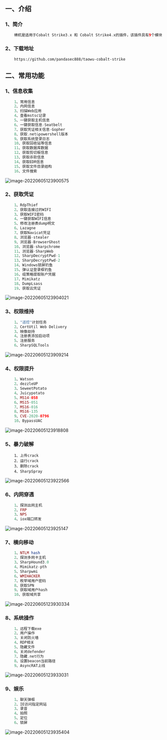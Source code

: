 ## 一、介绍

### 1、简介

```php
	梼杌是适用于Cobalt Strike3.x 和 Cobalt Strike4.x的插件，该插件具有9个模块，每个模块都包含了各种强大的功能，是CS中非常推荐的一款插件。
```

### 2、下载地址

```
	https://github.com/pandasec888/taowu-cobalt-strike
```



## 二、常用功能

### 1、信息收集

```php
	1、常用信息
	2、内网信息
	3、扫描Web应用
	4、查看mstsc记录
	5、一键获取主机信息
	6、一键获取信息-Seatbelt
	7、获取凭证相关信息-Gopher
	8、获取.net&powershell版本
	9、获取系统登录日志
	10、获取回收站等信息
	11、获取数据库数据
	12、获取剪切板信息
	13、获取杀软信息
	14、获取EDR信息
	15、获取文件目录结构
	16、文件搜索
```

![image-20220605123900575](C:\Users\Toby\AppData\Roaming\Typora\typora-user-images\image-20220605123900575.png)

### 2、获取凭证

```php
	1、RdpThief
	2、获取连接过的WIFI
	3、获取WIFI密码
	4、一键获取WIFI信息
	5、修改注册表dump明文
	6、Lazagne
	7、获取Navicat凭证
	8、浏览器-stealer
	9、浏览器-BrowserGhost
	10、浏览器-sharpchrome
	11、浏览器-SharpWeb
	12、SharpDecryptPwd-1
	13、SharpDecryptPwd-2
	14、Windows锁屏钓鱼
	15、弹认证登录框钓鱼
	16、组策略提取账户凭据
	17、Mimikatz
	18、DumpLsass
	19、获取云凭证
```

![image-20220605123904021](C:\Users\Toby\AppData\Roaming\Typora\typora-user-images\image-20220605123904021.png)

### 3、权限维持

```php
	1、"遥控"计划任务
	2、CertUtil Web Delivery
	3、映像劫持
	4、注册表添加启动项
	5、注册服务
	6、SharpSQLTools
```

![image-20220605123909214](C:\Users\Toby\AppData\Roaming\Typora\typora-user-images\image-20220605123909214.png)

### 4、权限提升

```php
	1、Watson
	2、dezzleUP
	3、SeweetPotato
	4、Juicypotato
	5、MS14-058
	6、MS15-051
	7、MS16-016
	8、MS16-135
	9、CVE-2020-0796
	10、BypassUAC
```

![image-20220605123918808](C:\Users\Toby\AppData\Roaming\Typora\typora-user-images\image-20220605123918808.png)

### 5、暴力破解

```
	1、上传crack
	2、运行crack
	3、删除crack
	4、SharpSpray
```

![image-20220605123922566](C:\Users\Toby\AppData\Roaming\Typora\typora-user-images\image-20220605123922566.png)

### 6、内网穿透

```php
	1、探测出网主机
	2、FRP
	3、NPS
	4、iox端口转发
```

![image-20220605123925147](C:\Users\Toby\AppData\Roaming\Typora\typora-user-images\image-20220605123925147.png)

### 7、横向移动

```php
	1、NTLM hash
	2、探测多网卡主机
	3、SharpHound3.0
	4、Mimikatz-pth
	5、Sharpwmi
	6、WMIHACKER
	7、枚举域用户密码
	8、获取SPN
	9、获取域用户hash
	10、获取域共享
```

![image-20220605123930334](C:\Users\Toby\AppData\Roaming\Typora\typora-user-images\image-20220605123930334.png)

### 8、系统操作

```php
	1、远程下载exe
	2、用户操作
	3、关闭防火墙
	4、RDP相关
	5、隐藏文件
	6、关闭defender
	7、隐藏.net行为
	8、设置beacon当前路径
	9、AsyncRAT上线
```

![image-20220605123933031](C:\Users\Toby\AppData\Roaming\Typora\typora-user-images\image-20220605123933031.png)

### 9、娱乐

```php
	1、聊天弹框
	2、IE访问指定网站
	3、录音
	4、拍照
	5、定位
	6、锁屏
```

![image-20220605123935404](C:\Users\Toby\AppData\Roaming\Typora\typora-user-images\image-20220605123935404.png)
